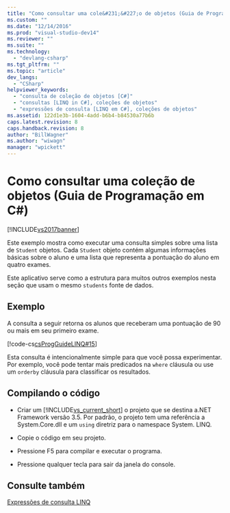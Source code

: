 ```yaml
---
title: "Como consultar uma cole&#231;&#227;o de objetos (Guia de Programa&#231;&#227;o em C#) | Microsoft Docs"
ms.custom: ""
ms.date: "12/14/2016"
ms.prod: "visual-studio-dev14"
ms.reviewer: ""
ms.suite: ""
ms.technology: 
  - "devlang-csharp"
ms.tgt_pltfrm: ""
ms.topic: "article"
dev_langs: 
  - "CSharp"
helpviewer_keywords: 
  - "consulta de coleção de objetos [C#]"
  - "consultas [LINQ in C#], coleções de objetos"
  - "expressões de consulta [LINQ em C#], coleções de objetos"
ms.assetid: 122d1e3b-1604-4add-b6b4-b84530a77b6b
caps.latest.revision: 8
caps.handback.revision: 8
author: "BillWagner"
ms.author: "wiwagn"
manager: "wpickett"
---
```

# Como consultar uma cole&#231;&#227;o de objetos (Guia de Programa&#231;&#227;o em C#)
[!INCLUDE[vs2017banner](../../../csharp/includes/vs2017banner.md)]

Este exemplo mostra como executar uma consulta simples sobre uma lista de `Student` objetos.  Cada `Student` objeto contém algumas informações básicas sobre o aluno e uma lista que representa a pontuação do aluno em quatro exames.  
  
 Este aplicativo serve como a estrutura para muitos outros exemplos nesta seção que usam o mesmo `students` fonte de dados.  
  
## Exemplo  
 A consulta a seguir retorna os alunos que receberam uma pontuação de 90 ou mais em seu primeiro exame.  
  
 [!code-cs[csProgGuideLINQ#15](../../../csharp/programming-guide/arrays/codesnippet/CSharp/how-to-query-a-collection-of-objects_1.cs)]  
  
 Esta consulta é intencionalmente simple para que você possa experimentar.  Por exemplo, você pode tentar mais predicados na `where` cláusula ou use um `orderby` cláusula para classificar os resultados.  
  
## Compilando o código  
  
-   Criar um [!INCLUDE[vs_current_short](../../../csharp/programming-guide/classes-and-structs/includes/vs_current_short_md.md)] o projeto que se destina a.NET Framework versão 3.5.  Por padrão, o projeto tem uma referência a System.Core.dll e um `using` diretriz para o namespace System. LINQ.  
  
-   Copie o código em seu projeto.  
  
-   Pressione F5 para compilar e executar o programa.  
  
-   Pressione qualquer tecla para sair da janela do console.  
  
## Consulte também  
 [Expressões de consulta LINQ](../../../csharp/programming-guide/linq-query-expressions/index.md)
